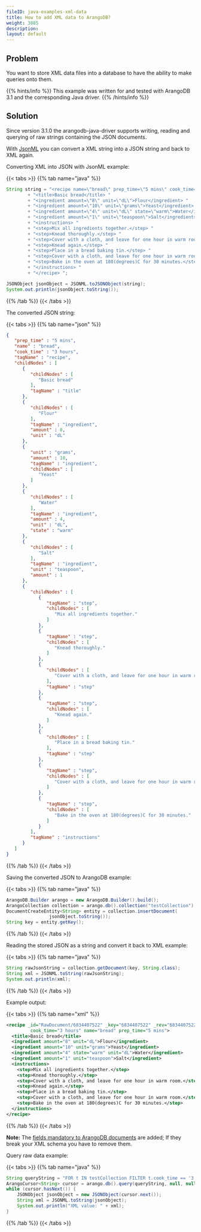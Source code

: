 ```yaml
---
fileID: java-examples-xml-data
title: How to add XML data to ArangoDB?
weight: 3885
description: 
layout: default
---
```

## Problem

You want to store XML data files into a database to have the ability to make
queries onto them.

{{% hints/info %}}
This example was written for and tested with ArangoDB 3.1 and the corresponding
Java driver.
{{% /hints/info %}}


## Solution

Since version 3.1.0 the arangodb-java-driver supports writing, reading and
querying of raw strings containing the JSON documents.

With [JsonML](http://www.jsonml.org/) you can convert a XML
string into a JSON string and back to XML again.

Converting XML into JSON with JsonML example:

{{< tabs >}}
{{% tab name="java" %}}
```java
String string = "<recipe name=\"bread\" prep_time=\"5 mins\" cook_time=\"3 hours\"> "
        + "<title>Basic bread</title> "
        + "<ingredient amount=\"8\" unit=\"dL\">Flour</ingredient> "
        + "<ingredient amount=\"10\" unit=\"grams\">Yeast</ingredient> "
        + "<ingredient amount=\"4\" unit=\"dL\" state=\"warm\">Water</ingredient> "
        + "<ingredient amount=\"1\" unit=\"teaspoon\">Salt</ingredient> "
        + "<instructions> "
        + "<step>Mix all ingredients together.</step> "
        + "<step>Knead thoroughly.</step> "
        + "<step>Cover with a cloth, and leave for one hour in warm room.</step> "
        + "<step>Knead again.</step> "
        + "<step>Place in a bread baking tin.</step> "
        + "<step>Cover with a cloth, and leave for one hour in warm room.</step> "
        + "<step>Bake in the oven at 180(degrees)C for 30 minutes.</step> "
        + "</instructions> "
        + "</recipe> ";

JSONObject jsonObject = JSONML.toJSONObject(string);
System.out.println(jsonObject.toString());
```
{{% /tab %}}
{{< /tabs >}}

The converted JSON string:

{{< tabs >}}
{{% tab name="json" %}}
```json
{
   "prep_time" : "5 mins",
   "name" : "bread",
   "cook_time" : "3 hours",
   "tagName" : "recipe",
   "childNodes" : [
      {
         "childNodes" : [
            "Basic bread"
         ],
         "tagName" : "title"
      },
      {
         "childNodes" : [
            "Flour"
         ],
         "tagName" : "ingredient",
         "amount" : 8,
         "unit" : "dL"
      },
      {
         "unit" : "grams",
         "amount" : 10,
         "tagName" : "ingredient",
         "childNodes" : [
            "Yeast"
         ]
      },
      {
         "childNodes" : [
            "Water"
         ],
         "tagName" : "ingredient",
         "amount" : 4,
         "unit" : "dL",
         "state" : "warm"
      },
      {
         "childNodes" : [
            "Salt"
         ],
         "tagName" : "ingredient",
         "unit" : "teaspoon",
         "amount" : 1
      },
      {
         "childNodes" : [
            {
               "tagName" : "step",
               "childNodes" : [
                  "Mix all ingredients together."
               ]
            },
            {
               "tagName" : "step",
               "childNodes" : [
                  "Knead thoroughly."
               ]
            },
            {
               "childNodes" : [
                  "Cover with a cloth, and leave for one hour in warm room."
               ],
               "tagName" : "step"
            },
            {
               "tagName" : "step",
               "childNodes" : [
                  "Knead again."
               ]
            },
            {
               "childNodes" : [
                  "Place in a bread baking tin."
               ],
               "tagName" : "step"
            },
            {
               "tagName" : "step",
               "childNodes" : [
                  "Cover with a cloth, and leave for one hour in warm room."
               ]
            },
            {
               "tagName" : "step",
               "childNodes" : [
                  "Bake in the oven at 180(degrees)C for 30 minutes."
               ]
            }
         ],
         "tagName" : "instructions"
      }
   ]
}
```
{{% /tab %}}
{{< /tabs >}}

Saving the converted JSON to ArangoDB example:

{{< tabs >}}
{{% tab name="java" %}}
```java
ArangoDB.Builder arango = new ArangoDB.Builder().build();
ArangoCollection collection = arango.db().collection("testCollection")
DocumentCreateEntity<String> entity = collection.insertDocument(
                jsonObject.toString());
String key = entity.getKey();
```
{{% /tab %}}
{{< /tabs >}}

Reading the stored JSON as a string and convert it back to XML example:

{{< tabs >}}
{{% tab name="java" %}}
```java
String rawJsonString = collection.getDocument(key, String.class);
String xml = JSONML.toString(rawJsonString);
System.out.println(xml);
```
{{% /tab %}}
{{< /tabs >}}

Example output:

{{< tabs >}}
{{% tab name="xml" %}}
```xml
<recipe _id="RawDocument/6834407522" _key="6834407522" _rev="6834407522"
         cook_time="3 hours" name="bread" prep_time="5 mins">
  <title>Basic bread</title>
  <ingredient amount="8" unit="dL">Flour</ingredient>
  <ingredient amount="10" unit="grams">Yeast</ingredient>
  <ingredient amount="4" state="warm" unit="dL">Water</ingredient>
  <ingredient amount="1" unit="teaspoon">Salt</ingredient>
  <instructions>
    <step>Mix all ingredients together.</step>
    <step>Knead thoroughly.</step>
    <step>Cover with a cloth, and leave for one hour in warm room.</step>
    <step>Knead again.</step>
    <step>Place in a bread baking tin.</step>
    <step>Cover with a cloth, and leave for one hour in warm room.</step>
    <step>Bake in the oven at 180(degrees)C for 30 minutes.</step>
  </instructions>
</recipe>
```
{{% /tab %}}
{{< /tabs >}}

**Note:** The [fields mandatory to ArangoDB documents](../../../getting-started/data-model-concepts/documents/data-modeling-documents-document-address)
are added; If they break your XML schema you have to remove them.

Query raw data example:

{{< tabs >}}
{{% tab name="java" %}}
```java
String queryString = "FOR t IN testCollection FILTER t.cook_time == '3 hours' RETURN t";
ArangoCursor<String> cursor = arango.db().query(queryString, null, null, String.class);
while (cursor.hasNext()) {
    JSONObject jsonObject = new JSONObject(cursor.next());
    String xml = JSONML.toString(jsonObject);
    System.out.println("XML value: " + xml);
}
```
{{% /tab %}}
{{< /tabs >}}
